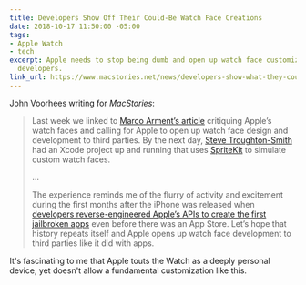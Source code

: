 ```yaml
---
title: Developers Show Off Their Could-Be Watch Face Creations
date: 2018-10-17 11:50:00 -05:00
tags:
- Apple Watch
- tech
excerpt: Apple needs to stop being dumb and open up watch face customization to third-party
  developers.
link_url: https://www.macstories.net/news/developers-show-what-they-could-make-if-apple-opened-up-watch-face-development/
---
```


John Voorhees writing for *MacStories*:

> Last week we linked to [Marco Arment’s article](https://www.macstories.net/linked/apple-watch-face-legibility/) critiquing Apple’s watch faces and calling for Apple to open up watch face design and development to third parties. By the next day, [Steve Troughton-Smith](https://twitter.com/stroughtonsmith/) had an Xcode project up and running that uses [SpriteKit](https://developer.apple.com/documentation/spritekit) to simulate custom watch faces.
>
>…
>
> The experience reminds me of the flurry of activity and excitement during the first months after the iPhone was released when [developers reverse-engineered Apple’s APIs to create the first jailbroken apps](https://appstories.net/episodes/64/) even before there was an App Store. Let’s hope that history repeats itself and Apple opens up watch face development to third parties like it did with apps.

It's fascinating to me that Apple touts the Watch as a deeply personal device, yet doesn't allow a fundamental customization like this.